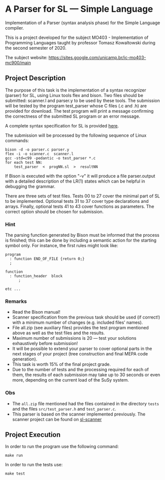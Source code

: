 # A Parser for SL — Simple Language

Implementation of a Parser (syntax analysis phase) for the Simple Language compiler.

This is a project developed for the subject MO403 - Implementation of Programming Languages taught by professor Tomasz Kowaltowski during the second semester of 2020.

The subject website: https://sites.google.com/unicamp.br/ic-mo403-mc900/main

## Project Description
The purpose of this task is the implementation of a syntax recognizer (parser) for SL, using Linux tools flex and bison. Two files should be submitted: scanner.l and parser.y to be used by these tools. The submission will be tested by the program test_parser whose C files (.c and .h) are provided for download. The test program will print a message confirming the correctness of the submitted SL program or an error message.

A complete syntax specification for SL is provided [here](syntax_sl.pdf).

The submission will be processed by the following sequence of Linux commands:
```
bison -d -o parser.c parser.y
flex -i -o scanner.c  scanner.l
gcc -std=c99 -pedantic -o test_parser *.c
for each test NN:
    test_parser  <  progNN.sl  >  resultNN
```

If Bison is executed with the option "-v" it will produce a file parser.output with a detailed description of the LR(1) states which can be helpful in debugging the grammar.

There are three sets of test files. Tests 00 to 27 cover the minimal part of SL to be implemented. Optional tests 31 to 37 cover type declarations and arrays. Finally, optional tests 41 to 43 cover functions as parameters. The correct option should be chosen for submission.

### Hint
The parsing function generated by Bison must be informed that the process is finished; this can be done by including a semantic action for the starting symbol only. For instance, the first rules might look like:
```
program
  : function END_OF_FILE {return 0;}
  ;

function
  : function_header  block
      ;

etc ...
```

### Remarks
* Read the Bison manual!
* Scanner specification from the previous task should be used (if correct!) with a minimum number of changes (e.g. included files' names).
* File all.zip (see auxiliary files) provides the test program mentioned above as well as the test files and the results.
* Maximum number of submissions is 20 — test your solutions exhaustively before submission!
* It will be possible to extend your parser to cover optional parts in the next stages of your project (tree construction and final MEPA code generation).
* This task is worth 15% of the final project grade.
* Due to the number of tests and the processing required for each of them, the results of each submission may take up to 30 seconds or even more, depending on the current load of the SuSy system.

### Obs
* The `all.zip` file mentioned had the files contained in the directory `tests` and the files `src/test_parser.h` and `test_parser.c`.
* This parser is based on the scanner implemented previously. The scanner project can be found on [sl-scanner](https://github.com/sabrina-beck/sl-scanner)

## Project Execution

In order to run the program use the following command:
```
make run
```

In order to run the tests use:
```
make test
```
